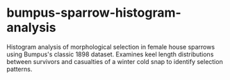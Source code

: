 # bumpus-sparrow-histogram-analysis
Histogram analysis of morphological selection in female house sparrows using Bumpus's classic 1898 dataset. Examines keel length distributions between survivors and casualties of a winter cold snap to identify selection patterns.
